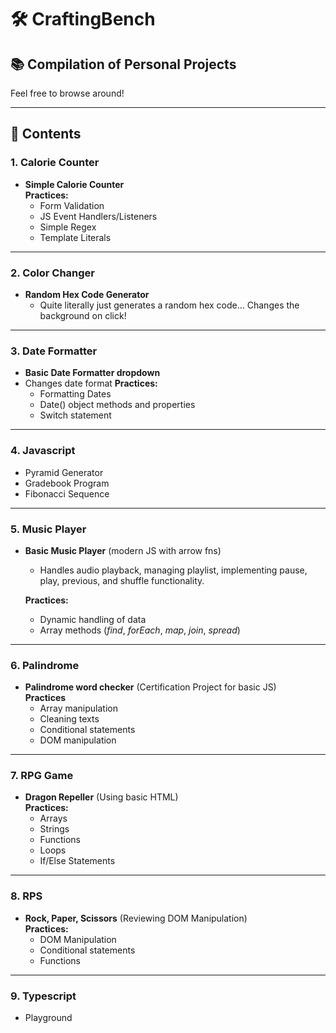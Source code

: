 # 🛠️ CraftingBench

## 📚 Compilation of Personal Projects  
Feel free to browse around!

---

## 📌 Contents

### 1. Calorie Counter  
- **Simple Calorie Counter**  
  **Practices:**  
  - Form Validation  
  - JS Event Handlers/Listeners  
  - Simple Regex  
  - Template Literals  

---

### 2. Color Changer  
- **Random Hex Code Generator** 
  - Quite literally just generates a random hex code... Changes the background on click!

---

### 3. Date Formatter 
- **Basic Date Formatter dropdown** 
- Changes date format 
  **Practices:**  
  - Formatting Dates  
  - Date() object methods and properties  
  - Switch statement  

---

### 4. Javascript  
- Pyramid Generator  
- Gradebook Program  
- Fibonacci Sequence  

---

### 5. Music Player
- **Basic Music Player** (modern JS with arrow fns) 
    - Handles audio playback, managing playlist, implementing pause, play, previous, and shuffle functionality. 

  **Practices:**  
  - Dynamic handling of data  
  - Array methods (*find*, *forEach*, *map*, *join*, *spread*)  

---

### 6. Palindrome 
- **Palindrome word checker** (Certification Project for basic JS)  
  **Practices** 
  - Array manipulation
  - Cleaning texts  
  - Conditional statements  
  - DOM manipulation

---

### 7. RPG Game  
- **Dragon Repeller** (Using basic HTML)  
  **Practices:**  
  - Arrays  
  - Strings  
  - Functions  
  - Loops  
  - If/Else Statements  

---

### 8. RPS 
- **Rock, Paper, Scissors** (Reviewing DOM Manipulation)  
  **Practices:**  
  - DOM Manipulation  
  - Conditional statements  
  - Functions 

---

### 9. Typescript  
- Playground  
